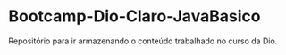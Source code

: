 # Bootcamp-Dio-Claro-JavaBasico
Repositório para ir armazenando o conteúdo trabalhado no curso da Dio.
